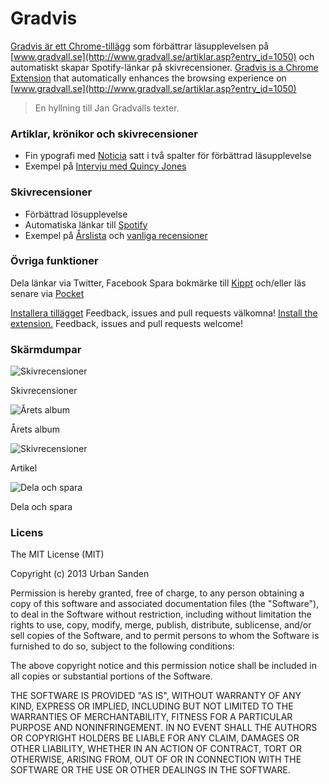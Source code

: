 # Gradvis

[Gradvis är ett Chrome-tillägg](https://chrome.google.com/extensions/detail/mcffgejkidnkpanclecjbopafdicgljn) som förbättrar läsupplevelsen på [www.gradvall.se](http://www.gradvall.se/artiklar.asp?entry_id=1050) och automatiskt skapar Spotify-länkar på skivrecensioner.
[Gradvis is a Chrome Extension](https://chrome.google.com/extensions/detail/mcffgejkidnkpanclecjbopafdicgljn) that automatically enhances the browsing experience on [www.gradvall.se](http://www.gradvall.se/artiklar.asp?entry_id=1050)

> En hyllning till Jan Gradvalls texter.

### Artiklar, krönikor och skivrecensioner
+ Fin ypografi med [Noticia](http://www.google.com/fonts/specimen/Noticia+Text) satt i två spalter för förbättrad läsupplevelse
+ Exempel på [Intervju med Quincy Jones](http://www.gradvall.se/artiklar.asp?entry_id=1048)

### Skivrecensioner
+ Förbättrad lösupplevelse
+ Automatiska länkar till [Spotify](http://spotify)
+ Exempel på [Årslista](http://www.gradvall.se/artiklar.asp?entry_id=1047) och [vanliga recensioner](http://www.gradvall.se/artiklar.asp?entry_id=1050)

### Övriga funktioner
Dela länkar via Twitter, Facebook
Spara bokmärke till [Kippt](http://kippt.com) och/eller läs senare via [Pocket](http://getpocket.com)

[Installera tillägget](https://chrome.google.com/extensions/detail/mcffgejkidnkpanclecjbopafdicgljn) Feedback, issues and pull requests välkomna!
[Install the extension.](https://chrome.google.com/extensions/detail/mcffgejkidnkpanclecjbopafdicgljn) Feedback, issues and pull requests welcome!

### Skärmdumpar

![Skivrecensioner](https://dl.dropboxusercontent.com/u/1162759/review.png)

Skivrecensioner

![Årets album](https://dl.dropboxusercontent.com/u/1162759/year.png)

Årets album

![Skivrecensioner](https://dl.dropboxusercontent.com/u/1162759/article.png)

Artikel

![Dela och spara](https://dl.dropboxusercontent.com/u/1162759/share.png)

Dela och spara

### Licens
The MIT License (MIT)

Copyright (c) 2013 Urban Sanden

Permission is hereby granted, free of charge, to any person obtaining a copy
of this software and associated documentation files (the "Software"), to deal
in the Software without restriction, including without limitation the rights
to use, copy, modify, merge, publish, distribute, sublicense, and/or sell
copies of the Software, and to permit persons to whom the Software is
furnished to do so, subject to the following conditions:

The above copyright notice and this permission notice shall be included in
all copies or substantial portions of the Software.

THE SOFTWARE IS PROVIDED "AS IS", WITHOUT WARRANTY OF ANY KIND, EXPRESS OR
IMPLIED, INCLUDING BUT NOT LIMITED TO THE WARRANTIES OF MERCHANTABILITY,
FITNESS FOR A PARTICULAR PURPOSE AND NONINFRINGEMENT. IN NO EVENT SHALL THE
AUTHORS OR COPYRIGHT HOLDERS BE LIABLE FOR ANY CLAIM, DAMAGES OR OTHER
LIABILITY, WHETHER IN AN ACTION OF CONTRACT, TORT OR OTHERWISE, ARISING FROM,
OUT OF OR IN CONNECTION WITH THE SOFTWARE OR THE USE OR OTHER DEALINGS IN
THE SOFTWARE.